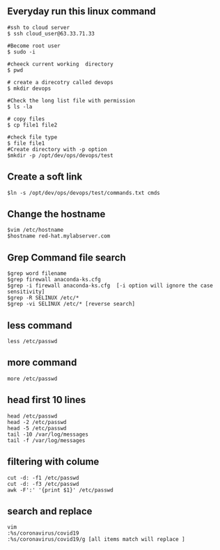 ## Everyday run this linux command 
```
#ssh to cloud server 
$ ssh cloud_user@63.33.71.33

#Become root user 
$ sudo -i

#cheeck current working  directory
$ pwd

# create a direcotry called devops
$ mkdir devops

#Check the long list file with permission
$ ls -la

# copy files
$ cp file1 file2

#check file type
$ file file1
#Create directory with -p option 
$mkdir -p /opt/dev/ops/devops/test
```

## Create a soft link
```
$ln -s /opt/dev/ops/devops/test/commands.txt cmds
```


## Change the hostname 
```
$vim /etc/hostname
$hostname red-hat.mylabserver.com
```

## Grep Command file search 
```
$grep word filename
$grep firewall anaconda-ks.cfg
$grep -i firewall anaconda-ks.cfg  [-i option will ignore the case sensitivity]
$grep -R SELINUX /etc/*
$grep -vi SELINUX /etc/* [reverse search]
```
## less command 
```
less /etc/passwd
```
## more command
```
more /etc/passwd
```
## head first 10 lines
```
head /etc/passwd
head -2 /etc/passwd
head -5 /etc/passwd
tail -10 /var/log/messages
tail -f /var/log/messages
```

## filtering with colume
```
cut -d: -f1 /etc/passwd
cut -d: -f3 /etc/passwd
awk -F':' '{print $1}' /etc/passwd
```


## search and replace 
```
vim 
:%s/coronavirus/covid19
:%s/coronavirus/covid19/g [all items match will replace ]
```




